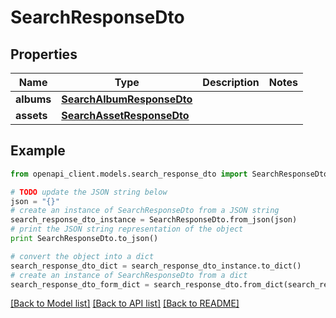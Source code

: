 # SearchResponseDto


## Properties

Name | Type | Description | Notes
------------ | ------------- | ------------- | -------------
**albums** | [**SearchAlbumResponseDto**](SearchAlbumResponseDto.md) |  | 
**assets** | [**SearchAssetResponseDto**](SearchAssetResponseDto.md) |  | 

## Example

```python
from openapi_client.models.search_response_dto import SearchResponseDto

# TODO update the JSON string below
json = "{}"
# create an instance of SearchResponseDto from a JSON string
search_response_dto_instance = SearchResponseDto.from_json(json)
# print the JSON string representation of the object
print SearchResponseDto.to_json()

# convert the object into a dict
search_response_dto_dict = search_response_dto_instance.to_dict()
# create an instance of SearchResponseDto from a dict
search_response_dto_form_dict = search_response_dto.from_dict(search_response_dto_dict)
```
[[Back to Model list]](../README.md#documentation-for-models) [[Back to API list]](../README.md#documentation-for-api-endpoints) [[Back to README]](../README.md)


